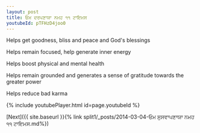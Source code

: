 ```yaml
---
layout: post
title: ਓਮ ਦਰਪਣਾਯਾ ਨਮਹ ੧੧ ਟਾਇਮਸ
youtubeId: pTFHzD4joo0
---
```

 
 
Helps get goodness, bliss and peace and God's blessings
 
Helps remain focused, help generate inner energy 
 
Helps boost physical and mental health 
 
Helps remain grounded and generates a sense of gratitude towards the greater power 
 
Helps reduce bad karma
 
 
 
 


{% include youtubePlayer.html id=page.youtubeId %}
 
[Next]({{ site.baseurl }}{% link  split1/_posts/2014-03-04-ਓਮ ਸੁਸਵਾਪਣਾਯਾ ਨਮਹ ੧੧ ਟਾਇਮਸ.md%})
 

